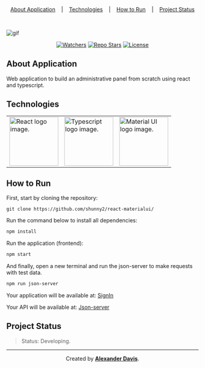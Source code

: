 <p align="center">
  <a href="#about-application">About Application</a>
  &nbsp;&nbsp;&nbsp;|&nbsp;&nbsp;&nbsp;
  <a href="#technologies">Technologies</a>
  &nbsp;&nbsp;&nbsp;|&nbsp;&nbsp;&nbsp;
  <a href="#how-to-run">How to Run</a>
  &nbsp;&nbsp;&nbsp;|&nbsp;&nbsp;&nbsp;
  <a href="project-status">Project Status</a>
</p>

</br>

![gif](https://user-images.githubusercontent.com/72872854/205369416-5ea01006-5dc2-4a96-b962-7f5262404e47.gif)

<p align="center">
<a href="https://img.shields.io/github/stars/shunny2/react-materialui?label=Watchers&style=social"><img src="https://img.shields.io/github/stars/shunny2/react-materialui?label=Watchers&style=social" alt="Watchers" /></a>
<a href="https://img.shields.io/github/stars/shunny2/react-materialui?label=Stars&style=social"><img src="https://img.shields.io/github/stars/shunny2/react-materialui?label=Stars&style=social" alt="Repo Stars" /></a>
<a href="https://img.shields.io/github/license/shunny2/react-materialui"><img src="https://img.shields.io/github/license/shunny2/react-materialui" alt="License"/></a>
</p>

## About Application

Web application to build an administrative panel from scratch using react and typescript.

## Technologies

<table>
  <thead>
  </thead>
  <tbody>
    <td>
      <a href="https://reactjs.org/" title="React"><img width="128" height="128" src="https://cdn.worldvectorlogo.com/logos/react-2.svg" alt="React logo image." /></a>
    </td>
    <td>
      <a href="https://www.typescriptlang.org/" title="TypeScript"><img width="128" height="128" src="https://cdn.worldvectorlogo.com/logos/typescript-2.svg" alt="Typescript logo image." /></a>
    </td>
    <td>
      <a href="https://mui.com/" title="Material UI"><img width="128" height="128" src="https://cdn.worldvectorlogo.com/logos/material-ui-1.svg" alt="Material UI logo image." /></a>
    </td>
  </tbody>
</table>

## How to Run

First, start by cloning the repository:
```shell
git clone https://github.com/shunny2/react-materialui/
```

Run the command below to install all dependencies:
```bash
npm install
```

Run the application (frontend):
```bash
npm start
```

And finally, open a new terminal and run the json-server to make requests with test data.
```bash
npm run json-server
```

Your application will be available at: [SignIn](http://localhost:3000/)

Your API will be available at: [Json-server](http://localhost:3333/)

## Project Status

> Status: Developing.

<hr/>

<p align="center">Created by <a href="https://github.com/shunny2"><b>Alexander Davis</b></a>.</p>
